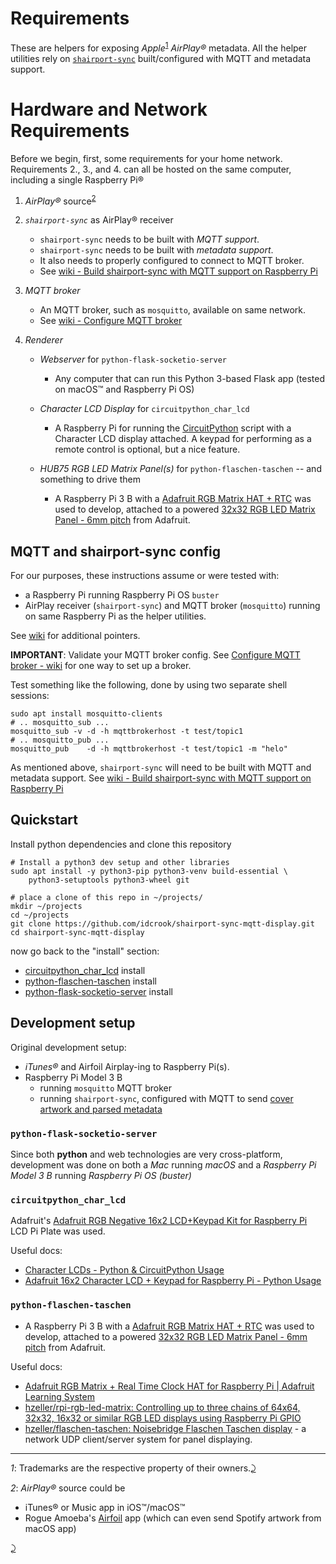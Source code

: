 Requirements
============

These are helpers for exposing *Apple*<sup id="a1">[1](#f1)</sup> *AirPlay®* metadata. All the helper utilities rely on [`shairport-sync`](https://github.com/mikebrady/shairport-sync) built/configured with MQTT and metadata support.

Hardware and Network Requirements
=================================

Before we begin, first, some requirements for your home network. Requirements 2., 3., and 4. can all be hosted on the same computer, including a single Raspberry Pi®

1.	*AirPlay®* source<sup id="a2">[2](#f2)</sup>

2.	*`shairport-sync`* as AirPlay® receiver

	-	`shairport-sync` needs to be built with *MQTT support*.
	-	`shairport-sync` needs to be built with *metadata support*.
	-	It also needs to properly configured to connect to MQTT broker.
	-	See [wiki - Build shairport-sync with MQTT support on Raspberry Pi](https://github.com/idcrook/shairport-sync-mqtt-display/wiki/Build-shairport-sync-with-MQTT-support-on-Raspberry-Pi)

3.	*MQTT broker*

	-	An MQTT broker, such as `mosquitto`, available on same network.
	-	See [wiki - Configure MQTT broker](https://github.com/idcrook/shairport-sync-mqtt-display/wiki/Configure-mosquitto-MQTT-broker)

4.	*Renderer*

	-	*Webserver* for `python-flask-socketio-server`

		-	Any computer that can run this Python 3-based Flask app (tested on macOS™ and Raspberry Pi OS)

	-	*Character LCD Display* for `circuitpython_char_lcd`

		-	A Raspberry Pi for running the [CircuitPython](https://learn.adafruit.com/circuitpython-on-raspberrypi-linux/installing-circuitpython-on-raspberry-pi) script with a Character LCD display attached. A keypad for performing as a remote control is optional, but a nice feature.

	-	*HUB75 RGB LED Matrix Panel(s)* for `python-flaschen-taschen` -- and something to drive them

		-	A Raspberry Pi 3 B with a [Adafruit RGB Matrix HAT + RTC](https://www.adafruit.com/product/2345) was used to develop, attached to a powered [32x32 RGB LED Matrix Panel - 6mm pitch](https://www.adafruit.com/product/1484) from Adafruit.

MQTT and shairport-sync config
------------------------------

For our purposes, these instructions assume or were tested with:

-	a Raspberry Pi running Raspberry Pi OS `buster`
-	AirPlay receiver (`shairport-sync`) and MQTT broker (`mosquitto`) running on same Raspberry Pi as the helper utilities.

See [wiki](https://github.com/idcrook/shairport-sync-mqtt-display/wiki) for additional pointers.

**IMPORTANT**: Validate your MQTT broker config. See [Configure MQTT broker - wiki](https://github.com/idcrook/shairport-sync-mqtt-display/wiki/Configure-mosquitto-MQTT-broker) for one way to set up a broker.

Test something like the following, done by using two separate shell sessions:

```shell
sudo apt install mosquitto-clients
# .. mosquitto_sub ...
mosquitto_sub -v -d -h mqttbrokerhost -t test/topic1
# .. mosquitto_pub ...
mosquitto_pub    -d -h mqttbrokerhost -t test/topic1 -m "helo"
```

As mentioned above, `shairport-sync` will need to be built with MQTT and metadata support. See [wiki - Build shairport-sync with MQTT support on Raspberry Pi](https://github.com/idcrook/shairport-sync-mqtt-display/wiki/Build-shairport-sync-with-MQTT-support-on-Raspberry-Pi)

Quickstart
----------

Install python dependencies and clone this repository

```shell
# Install a python3 dev setup and other libraries
sudo apt install -y python3-pip python3-venv build-essential \
    python3-setuptools python3-wheel git

# place a clone of this repo in ~/projects/
mkdir ~/projects
cd ~/projects
git clone https://github.com/idcrook/shairport-sync-mqtt-display.git
cd shairport-sync-mqtt-display
```

now go back to the "install" section:

-	[circuitpython_char_lcd](circuitpython_char_lcd/README.md#install) install
-	[python-flaschen-taschen](python-flaschen-taschen/README.md#install) install
-	[python-flask-socketio-server](python-flask-socketio-server/README.md#install) install

Development setup
-----------------

Original development setup:

-	*iTunes®* and Airfoil Airplay-ing to Raspberry Pi(s).
-	Raspberry Pi Model 3 B
	-	running `mosquitto` MQTT broker
	-	running `shairport-sync`, configured with MQTT to send [cover artwork and parsed metadata](https://github.com/idcrook/shairport-sync-mqtt-display/wiki/Build-shairport-sync-with-MQTT-support#salient-pieces-of-a-working-config-file)

### `python-flask-socketio-server`

Since both **python** and web technologies are very cross-platform, development was done on both a *Mac* running *macOS* and a *Raspberry Pi Model 3 B* running *Raspberry Pi OS (buster)*

### `circuitpython_char_lcd`

Adafruit's [Adafruit RGB Negative 16x2 LCD+Keypad Kit for Raspberry Pi](https://www.adafruit.com/product/1110) LCD Pi Plate was used.

Useful docs:

-	[Character LCDs - Python & CircuitPython Usage](https://learn.adafruit.com/character-lcds/python-circuitpython#python-and-circuitpython-usage-7-12)
-	[Adafruit 16x2 Character LCD + Keypad for Raspberry Pi - Python Usage](https://learn.adafruit.com/adafruit-16x2-character-lcd-plus-keypad-for-raspberry-pi/python-usage)

### `python-flaschen-taschen`

-	A Raspberry Pi 3 B with a [Adafruit RGB Matrix HAT + RTC](https://www.adafruit.com/product/2345) was used to develop, attached to a powered [32x32 RGB LED Matrix Panel - 6mm pitch](https://www.adafruit.com/product/1484) from Adafruit.

Useful docs:

-	[Adafruit RGB Matrix + Real Time Clock HAT for Raspberry Pi | Adafruit Learning System](https://learn.adafruit.com/adafruit-rgb-matrix-plus-real-time-clock-hat-for-raspberry-pi)
-	[hzeller/rpi-rgb-led-matrix: Controlling up to three chains of 64x64, 32x32, 16x32 or similar RGB LED displays using Raspberry Pi GPIO](https://github.com/hzeller/rpi-rgb-led-matrix)
-	[hzeller/flaschen-taschen: Noisebridge Flaschen Taschen display](https://github.com/hzeller/flaschen-taschen) - a network UDP client/server system for panel displaying.

---

<i id="f1">1</i>: Trademarks are the respective property of their owners.[⤸](#a1)

<i id="f2">2</i>: *AirPlay®* source could be

-	iTunes® or Music app in iOS™/macOS™
-	Rogue Amoeba's [Airfoil](https://rogueamoeba.com/airfoil/) app (which can even send Spotify artwork from macOS app)

[⤸](#a2)
